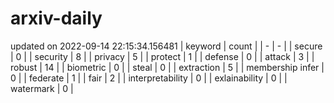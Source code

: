 # arxiv-daily
updated on 2022-09-14 22:15:34.156481
| keyword | count |
| - | - |
| secure | 0 |
| security | 8 |
| privacy | 5 |
| protect | 1 |
| defense | 0 |
| attack | 3 |
| robust | 14 |
| biometric | 0 |
| steal | 0 |
| extraction | 5 |
| membership infer | 0 |
| federate | 1 |
| fair | 2 |
| interpretability | 0 |
| exlainability | 0 |
| watermark | 0 |
